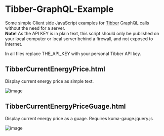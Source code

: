 # Tibber-GraphQL-Example
Some simple Client side JavaScript examples for [Tibber](https://tibber.com/) GraphQL calls without the need for a server. 
<br>**Note!** As the API KEY is in plain text, this script should only be published on your local computer or local server behind a firewall, and not exposed to Internet.

In all files replace THE_API_KEY with your personal Tibber API key.

## TibberCurrentEnergyPrice.html

Display current energy price as simple text.

![image](https://user-images.githubusercontent.com/35871385/200847484-6bb66221-1afc-4ab4-a2b8-55ce414985a7.png)

## TibberCurrentEnergyPriceGuage.html

Display current energy price as a guage. Requires kuma-gauge.jquery.js

![image](https://user-images.githubusercontent.com/35871385/200847799-716b4902-268b-4ad5-ba08-dba3dde81981.png)

